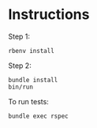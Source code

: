 # Instructions

Step 1:
```
rbenv install
```

Step 2:
```
bundle install
bin/run
```

To run tests:

```
bundle exec rspec
```
